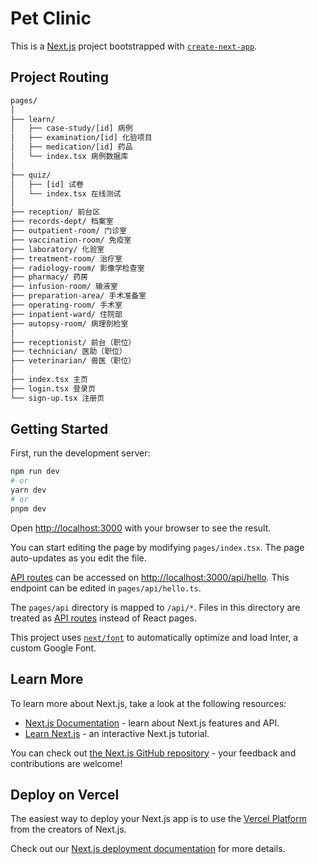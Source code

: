 # Pet Clinic

This is a [Next.js](https://nextjs.org/) project bootstrapped with [`create-next-app`](https://github.com/vercel/next.js/tree/canary/packages/create-next-app).

## Project Routing

```txt
pages/
│
├── learn/
│   ├── case-study/[id] 病例
│   ├── examination/[id] 化验项目
│   ├── medication/[id] 药品
│   └── index.tsx 病例数据库
│
├── quiz/
│   ├── [id] 试卷
│   └── index.tsx 在线测试
│
├── reception/ 前台区
├── records-dept/ 档案室
├── outpatient-room/ 门诊室
├── vaccination-room/ 免疫室
├── laboratory/ 化验室
├── treatment-room/ 治疗室
├── radiology-room/ 影像学检查室
├── pharmacy/ 药房
├── infusion-room/ 输液室
├── preparation-area/ 手术准备室
├── operating-room/ 手术室
├── inpatient-ward/ 住院部
├── autopsy-room/ 病理剖检室
│
├── receptionist/ 前台（职位）
├── technician/ 医助（职位）
├── veterinarian/ 兽医（职位）
│
├── index.tsx 主页
├── login.tsx 登录页
└── sign-up.tsx 注册页
```

## Getting Started

First, run the development server:

```bash
npm run dev
# or
yarn dev
# or
pnpm dev
```

Open [http://localhost:3000](http://localhost:3000) with your browser to see the result.

You can start editing the page by modifying `pages/index.tsx`. The page auto-updates as you edit the file.

[API routes](https://nextjs.org/docs/api-routes/introduction) can be accessed on [http://localhost:3000/api/hello](http://localhost:3000/api/hello). This endpoint can be edited in `pages/api/hello.ts`.

The `pages/api` directory is mapped to `/api/*`. Files in this directory are treated as [API routes](https://nextjs.org/docs/api-routes/introduction) instead of React pages.

This project uses [`next/font`](https://nextjs.org/docs/basic-features/font-optimization) to automatically optimize and load Inter, a custom Google Font.

## Learn More

To learn more about Next.js, take a look at the following resources:

- [Next.js Documentation](https://nextjs.org/docs) - learn about Next.js features and API.
- [Learn Next.js](https://nextjs.org/learn) - an interactive Next.js tutorial.

You can check out [the Next.js GitHub repository](https://github.com/vercel/next.js/) - your feedback and contributions are welcome!

## Deploy on Vercel

The easiest way to deploy your Next.js app is to use the [Vercel Platform](https://vercel.com/new?utm_medium=default-template&filter=next.js&utm_source=create-next-app&utm_campaign=create-next-app-readme) from the creators of Next.js.

Check out our [Next.js deployment documentation](https://nextjs.org/docs/deployment) for more details.
